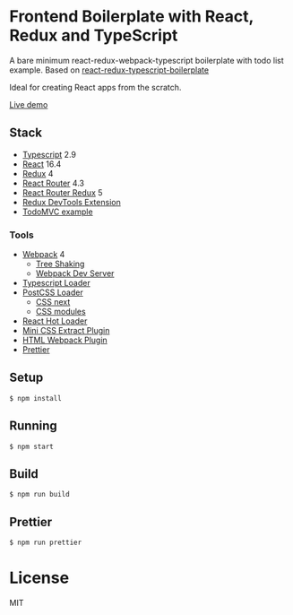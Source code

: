 # Frontend Boilerplate with React, Redux and TypeScript

A bare minimum react-redux-webpack-typescript boilerplate with todo list example. Based on [react-redux-typescript-boilerplate](https://github.com/rokoroku/react-redux-typescript-boilerplate)

Ideal for creating React apps from the scratch.

[Live demo](https://frycz.github.io/react-redux-typescript-boilerplate/)

## Stack

- [Typescript](https://www.typescriptlang.org/) 2.9
- [React](https://facebook.github.io/react/) 16.4
- [Redux](https://github.com/reactjs/redux) 4
- [React Router](https://github.com/ReactTraining/react-router) 4.3
- [React Router Redux](https://github.com/reactjs/react-router-redux) 5
- [Redux DevTools Extension](https://github.com/zalmoxisus/redux-devtools-extension)
- [TodoMVC example](http://todomvc.com)

### Tools

- [Webpack](https://webpack.github.io) 4
  - [Tree Shaking](https://medium.com/@Rich_Harris/tree-shaking-versus-dead-code-elimination-d3765df85c80)
  - [Webpack Dev Server](https://github.com/webpack/webpack-dev-server)
- [Typescript Loader](https://github.com/TypeStrong/ts-loader)
- [PostCSS Loader](https://github.com/postcss/postcss-loader)
  - [CSS next](https://github.com/MoOx/postcss-cssnext)
  - [CSS modules](https://github.com/css-modules/css-modules)
- [React Hot Loader](https://github.com/gaearon/react-hot-loader)
- [Mini CSS Extract Plugin](https://github.com/webpack-contrib/mini-css-extract-plugin)
- [HTML Webpack Plugin](https://github.com/ampedandwired/html-webpack-plugin)
- [Prettier](https://github.com/prettier/prettier)

## Setup

```
$ npm install
```

## Running

```
$ npm start
```

## Build

```
$ npm run build
```

## Prettier

```
$ npm run prettier
```

# License

MIT
